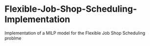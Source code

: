 # Flexible-Job-Shop-Scheduling-Implementation
Implementation of a MILP model for the Flexible Job Shop Scheduling problme 
